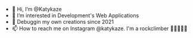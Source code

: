 - 👋 Hi, I’m @Katykaze
- 👀 I’m interested in Development's Web Applications
- 🐞 Debuggin my own creations since 2021
- 📫 How to reach me on Instagram @katykaze. I'm a rockclimber 🧗🏽‍♀️✨💖

<!---
Katykaze/Katykaze is a ✨ special ✨ repository because its `README.md` (this file) appears on your GitHub profile.
You can click the Preview link to take a look at your changes.
--->
